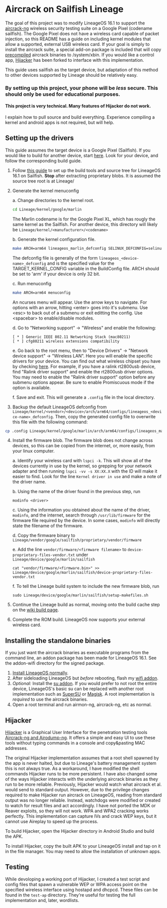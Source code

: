 # Aircrack on Sailfish Lineage
The goal of this project was to modify LineageOS 16.1 to support the [aircrack-ng](https://aircrack-ng.org/) wireless security testing suite on a Google Pixel (codename sailfish). The Google Pixel does not have a wireless card capable of packet injection, so this README has a guide on including kernel modules that allow a supported, external USB wireless card. If your goal is simply to install the aircrack suite, a special add-on package is included that will copy [precompiled](https://github.com/kriswebdev/android_aircrack) aircrack binaries to /system/xbin. If you would like a control app, [Hijacker](https://github.com/chrisk44/Hijacker) has been forked to interface with this implementation. 

This guide uses sailfish as the target device, but adaptation of this method to other devices supported by Lineage should be relatively easy. 

### By setting up this project, your phone will be *less* secure. This should only be used for educational purposes. 
#### This project is very technical. Many features of Hijacker do not work. 
I explain how to pull source and build everything. Experience compiling a kernel and android apps is not required, but will help.

## Setting up the drivers
This guide assumes the target device is a Google Pixel (Sailfish). If you would like to build for another device, start [here](https://wiki.lineageos.org/devices/). Look for your device, and follow the corresponding build guide.

1. Follow [this guide](https://wiki.lineageos.org/devices/sailfish/build) to set up the build tools and source tree for LineageOS 16.1 on Sailfish. **Stop** after extracting proprietary blobs. It is assumed the source tree root is at Lineage/
2. Generate the kernel menuconfig

    a. Change directories to the kernel root. 
    ```bash
    cd Lineage/kernel/google/marlin
    ```
    The Marlin codename is for the Google Pixel XL, which has rougly the same kernel as the Sailfish. For another device, this directory will likely be `Lineage/kernel/<manufacturer>/<codename>`
  
    b. Generate the kernel configuration file.
    ```bash
    make ARCH=arm64 lineageos_marlin_defconfig SELINUX_DEFCONFIG=selinux_defconfig
    ```
    The defconfig file is generally of the form `lineageos_<device-name>_defconfig` and is the specified value for the TARGET_KERNEL_CONFIG variable in the BuildConfig file. ARCH should be set to 'arm' if your device is only 32 bit. 
    
    c. Run menuconfig
    ```bash
    make ARCH=arm64 menuconfig
    ```
    An ncurses menu will appear. Use the arrow keys to navigate. For options with an arrow, hitting \<enter\> goes into it's submenu. Use \<esc\> to back out of a submenu or exit editting the config. Use \<spacebar\> to enable/disable modules. 
    
    d. Go to "Networking support" -> "Wireless" and enable the following:
    ```
    [ * ] Generic IEEE 802.11 Networking Stack (mac80211)
    [ * ] cfg80211 wireless extensions compatibility
    ```
    
    e. Go back to the root menu, then to "Device Drivers" -> "Network device support" -> "Wireless LAN". Here you will enable the specific drivers for your device. You can find out what wireless chipset you have by checking [here](https://www.aircrack-ng.org/doku.php?id=compatible_cards). For example, if you have a ralink rt2800usb device, find "Ralink driver support" and enable the rt2800usb driver options. You may need to enable the "Ralink driver support" option before any submenu options appear. Be sure to enable Promiscuous mode if the option is available. 
    
    f. Save and exit. This will generate a `.config` file in the local directory. 

3. Backup the default LineageOS defconfig from `Lineage/kernel/<vendor>/<device>/arch/arm64/configs/lineageos_<device-name>_defconfig`. Then, copy the generated config file to overwrite this file with the following command: 
```bash
cp .config Lineage/kernel/google/marlin/arch/arm64/configs/lineageos_marlin_defconfig
```

4. Install the firmware blob. The firmware blob does not change across devices, so this can be copied from the internet, or, more easily, from your linux computer. 

    a. Identify your wireless card with `lspci -k`. This will show all of the devices currently in use by the kernel, so grepping for your network adapter and then running `lspci -vv -s XX:XX.X` with the ID will make it easier to find. Look for the line `Kernel driver in use` and make a note of the driver name.
    
    b. Using the name of the driver found in the previous step, run 
    ```
    modinfo <driver>
    ```
    c. Using the information you obtained about the name of the driver, `modinfo`, and the internet, search through `/usr/lib/firmware` for the firmware file required by the device. In some cases, `modinfo` will directly state the filename of the firmware. 
    
    d. Copy the firmware binary to `Lineage/vendor/google/sailfish/proprietary/vendor/firmware`
    
    e. Add the line `vendor/firmware/<firmware filename>` to `device-proprietary-files-vendor.txt` under `Lineage/device/google/marlin/sailfish` 
    ```
    cat "vendor/firmware/<firmware.bin>" >> Lineage/device/google/marlin/sailfish/device-proprietary-files-vendor.txt
    ```
    
    f. To tell the Lineage build system to include the new firmware blob, run
    ```
    sudo Lineage/device/google/marlin/sailfish/setup-makefiles.sh
    ```

5. Continue the Lineage build as normal, moving onto the build cache step on the [wiki build page](https://wiki.lineageos.org/devices/sailfish/build). 

6. Complete the ROM build. LineageOS now supports your external wireless card. 

## Installing the standalone binaries
If you just want the aircrack binaries as executable programs from the command line, an addon package has been made for LineageOS 16.1. See the addon-wifi directory for the signed package.

1. [Install LineageOS normally](https://wiki.lineageos.org/devices/sailfish/install).
2. After sideloading LineageOS but *before* rebooting, flash my [wifi addon](https://github.com/pkelly916/Lineage-Aircrack/tree/master/addon-wifi). 
3. *Optional:* Install the [su addon](https://download.lineageos.org/extras). If you would prefer to not root the entire device, LineageOS's basic su can be replaced with another root implementation such as [SuperSU](https://supersu.en.uptodown.com/android) or [Magisk](https://www.xda-developers.com/how-to-install-magisk/). A root implementation is *required* to use the aircrack binaries. 
4. Open a root terminal and run airmon-ng, aircrack-ng, etc as normal. 

## Hijacker

[Hijacker](https://github.com/chrisk44/Hijacker) is a Graphical User Interface for the penetration testing tools [Aircrack-ng and Airodump-ng](https://www.aircrack-ng.org/). It offers a simple and easy UI to use these tools without typing commands in a console and copy&pasting MAC addresses. 

The original Hijacker implementation assumes that a root shell spawned by the app is never halted, but due to Lineage's battery management system this is not always true. As a workaround, I have modified the shell commands Hijacker runs to be more persistent. I have also changed some of the ways Hijacker interacts with the underlying aircrack binaries as they run to be more reliable. Previously, Hijacker would watch what aircrack et al. would send to standard output. However, due to the privilege changes required to make Hijacker run aircrack on LineageOS, reading from standard output was no longer reliable. Instead, watchdogs were modified or created to watch for result files and act accordingly. I have not ported the MDK or Reaver exploits, so they will not work. WPA and WPA2 cracking works perfectly. This implementation can capture IVs and crack WEP keys, but it cannot use Aireplay to speed up the process. 

To build Hijacker, open the Hijacker directory in Android Studio and build the APK. 

To install Hijacker, copy the built APK to your LineageOS install and tap on it in the file manager. You may need to allow the installation of unknown apps.

## Testing
While devoloping a working port of Hijacker, I created a test script and config files that spawn a vulnerable WEP or WPA access point on the specified wireless interface using hostapd and dhcpcd. These files can be found in the `test-ap` directory. They're useful for testing the full implementation and, later, wordlists. 
